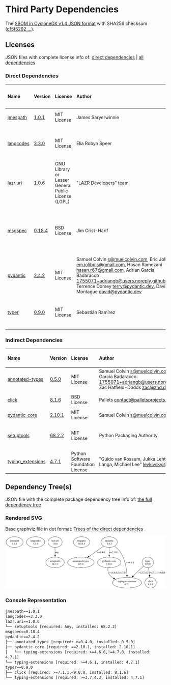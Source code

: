 # Third Party Dependencies

<!--[[[fill sbom_sha256()]]]-->
The [SBOM in CycloneDX v1.4 JSON format](https://git.sr.ht/~sthagen/turvallisuusneuvonta/blob/default/etc/sbom/cdx.json) with SHA256 checksum ([cf5f5292 ...](https://git.sr.ht/~sthagen/turvallisuusneuvonta/blob/default/etc/sbom/cdx.json.sha256 "sha256:cf5f5292086093f70e759bfb1b51a4f7df8d0abf89c06f05d7ee9874e021e4d0")).
<!--[[[end]]] (checksum: f9368daee818d5d720401bfdb8a96355)-->
## Licenses

JSON files with complete license info of: [direct dependencies](direct-dependency-licenses.json) | [all dependencies](all-dependency-licenses.json)

### Direct Dependencies

<!--[[[fill direct_dependencies_table()]]]-->
| Name                                                | Version                                            | License                                             | Author                                                                                                                                                                                                                                                        | Description (from packaging data)                                                                        |
|:----------------------------------------------------|:---------------------------------------------------|:----------------------------------------------------|:--------------------------------------------------------------------------------------------------------------------------------------------------------------------------------------------------------------------------------------------------------------|:---------------------------------------------------------------------------------------------------------|
| [jmespath](https://github.com/jmespath/jmespath.py) | [1.0.1](https://pypi.org/project/jmespath/1.0.1/)  | MIT License                                         | James Saryerwinnie                                                                                                                                                                                                                                            | JSON Matching Expressions                                                                                |
| [langcodes](https://github.com/rspeer/langcodes)    | [3.3.0](https://pypi.org/project/langcodes/3.3.0/) | MIT License                                         | Elia Robyn Speer                                                                                                                                                                                                                                              | Tools for labeling human languages with IETF language tags                                               |
| [lazr.uri](https://launchpad.net/lazr.uri)          | [1.0.6](https://pypi.org/project/lazr.uri/1.0.6/)  | GNU Library or Lesser General Public License (LGPL) | "LAZR Developers" team                                                                                                                                                                                                                                        | A self-contained, easily reusable library for parsing, manipulating,                                     |
| [msgspec](https://jcristharif.com/msgspec/)         | [0.18.4](https://pypi.org/project/msgspec/0.18.4/) | BSD License                                         | Jim Crist-Harif                                                                                                                                                                                                                                               | A fast serialization and validation library, with builtin support for JSON, MessagePack, YAML, and TOML. |
| [pydantic](https://github.com/pydantic/pydantic)    | [2.4.2](https://pypi.org/project/pydantic/2.4.2/)  | MIT License                                         | Samuel Colvin <s@muelcolvin.com>, Eric Jolibois <em.jolibois@gmail.com>, Hasan Ramezani <hasan.r67@gmail.com>, Adrian Garcia Badaracco <1755071+adriangb@users.noreply.github.com>, Terrence Dorsey <terry@pydantic.dev>, David Montague <david@pydantic.dev> | Data validation using Python type hints                                                                  |
| [typer](https://github.com/tiangolo/typer)          | [0.9.0](https://pypi.org/project/typer/0.9.0/)     | MIT License                                         | Sebastián Ramírez                                                                                                                                                                                                                                             | Typer, build great CLIs. Easy to code. Based on Python type hints.                                       |
<!--[[[end]]] (checksum: d654a66762ebf196e2eb43f1c7566627)-->

### Indirect Dependencies

<!--[[[fill indirect_dependencies_table()]]]-->
| Name                                                                                      | Version                                                    | License                            | Author                                                                                                                                  | Description (from packaging data)                                       |
|:------------------------------------------------------------------------------------------|:-----------------------------------------------------------|:-----------------------------------|:----------------------------------------------------------------------------------------------------------------------------------------|:------------------------------------------------------------------------|
| [annotated-types](https://github.com/annotated-types/annotated-types/blob/main/README.md) | [0.5.0](https://pypi.org/project/annotated-types/0.5.0/)   | MIT License                        | Samuel Colvin <s@muelcolvin.com>, Adrian Garcia Badaracco <1755071+adriangb@users.noreply.github.com>, Zac Hatfield-Dodds <zac@zhd.dev> | Reusable constraint types to use with typing.Annotated                  |
| [click](https://palletsprojects.com/p/click/)                                             | [8.1.6](https://pypi.org/project/click/8.1.6/)             | BSD License                        | Pallets <contact@palletsprojects.com>                                                                                                   | Composable command line interface toolkit                               |
| [pydantic_core](https://github.com/pydantic/pydantic-core)                                | [2.10.1](https://pypi.org/project/pydantic_core/2.10.1/)   | MIT License                        | Samuel Colvin <s@muelcolvin.com>                                                                                                        | UNKNOWN                                                                 |
| [setuptools](https://github.com/pypa/setuptools)                                          | [68.2.2](https://pypi.org/project/setuptools/68.2.2/)      | MIT License                        | Python Packaging Authority                                                                                                              | Easily download, build, install, upgrade, and uninstall Python packages |
| [typing_extensions](https://github.com/python/typing_extensions)                          | [4.7.1](https://pypi.org/project/typing_extensions/4.7.1/) | Python Software Foundation License | "Guido van Rossum, Jukka Lehtosalo, Łukasz Langa, Michael Lee" <levkivskyi@gmail.com>                                                   | Backported and Experimental Type Hints for Python 3.7+                  |
<!--[[[end]]] (checksum: cd95ade9e642912a75079c2419ff2876)-->

## Dependency Tree(s)

JSON file with the complete package dependency tree info of: [the full dependency tree](package-dependency-tree.json)

### Rendered SVG

Base graphviz file in dot format: [Trees of the direct dependencies](package-dependency-tree.dot.txt)

<img src="./package-dependency-tree.svg" alt="Trees of the direct dependencies" title="Trees of the direct dependencies"/>

### Console Representation

<!--[[[fill dependency_tree_console_text()]]]-->
````console
jmespath==1.0.1
langcodes==3.3.0
lazr.uri==1.0.6
└── setuptools [required: Any, installed: 68.2.2]
msgspec==0.18.4
pydantic==2.4.2
├── annotated-types [required: >=0.4.0, installed: 0.5.0]
├── pydantic-core [required: ==2.10.1, installed: 2.10.1]
│   └── typing-extensions [required: >=4.6.0,!=4.7.0, installed: 4.7.1]
└── typing-extensions [required: >=4.6.1, installed: 4.7.1]
typer==0.9.0
├── click [required: >=7.1.1,<9.0.0, installed: 8.1.6]
└── typing-extensions [required: >=3.7.4.3, installed: 4.7.1]
````
<!--[[[end]]] (checksum: 133e88c75bc3a79ac945357216e1809d)-->
